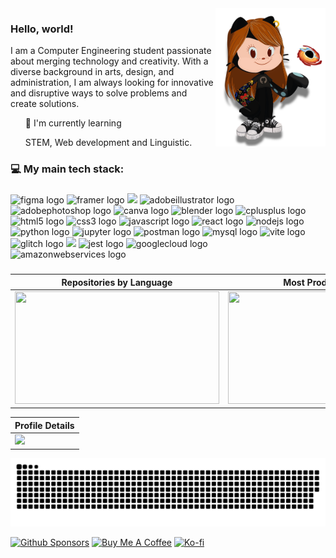 <img width="35%" align="right" src="img\octovii.png" />

<h3>Hello, world! </h3>
<p> I am a Computer Engineering student passionate about merging technology and creativity. With a diverse background in arts, design, and administration, I am always looking for innovative and disruptive ways to solve problems and create solutions.

<ul>🎯 I'm currently learning
 <p> STEM, Web development and Linguistic.</p>
</ul>
<p></p>

<!--badges--->
<!--
<div align="left">
<p align="center"> </p>
<h3 align="left">🔧 Tools and languages I've used in projects:</h3>

###

<div align="left">
  <img src="https://skillicons.dev/icons?i=ps" height="23" alt="adobephotoshop logo"  />
 
  <img src="https://cdn.jsdelivr.net/gh/devicons/devicon/icons/illustrator/illustrator-plain.svg" height="23" alt="illustrator logo"  />
 
  <img src="https://cdn.jsdelivr.net/gh/devicons/devicon/icons/unity/unity-original.svg" height="23" alt="unity logo"  />
 
  <img src="https://cdn.jsdelivr.net/gh/devicons/devicon/icons/unrealengine/unrealengine-original.svg" height="23" alt="unrealengine logo"  />
 
  <img src="https://cdn.jsdelivr.net/gh/devicons/devicon/icons/codepen/codepen-original.svg" height="23" alt="codepen logo"  />
 
  <img src="https://cdn.jsdelivr.net/gh/devicons/devicon/icons/blender/blender-original.svg" height="23" alt="blender logo"  />
 
  <img src="https://cdn.jsdelivr.net/gh/devicons/devicon/icons/canva/canva-original.svg" height="23" alt="canva logo"  />
 
  <img src="https://cdn.jsdelivr.net/gh/devicons/devicon/icons/figma/figma-original.svg" height="23" alt="figma logo"  />
 
  <img src="https://cdn.jsdelivr.net/gh/devicons/devicon/icons/xcode/xcode-original.svg" height="23" alt="xcode logo"  />
 
  <img src="https://cdn.jsdelivr.net/gh/devicons/devicon/icons/arduino/arduino-original.svg" height="23" alt="arduino logo"  />
 
  <img src="https://cdn.jsdelivr.net/gh/devicons/devicon/icons/raspberrypi/raspberrypi-original.svg" height="23" alt="raspberrypi logo"  />
 
  <img src="https://cdn.jsdelivr.net/gh/devicons/devicon/icons/androidstudio/androidstudio-original.svg" height="23" alt="androidstudio logo"  />
 
  <img src="https://cdn.jsdelivr.net/gh/devicons/devicon/icons/azure/azure-original.svg" height="23" alt="azure logo"  />
 
  <img src="https://cdn.jsdelivr.net/gh/devicons/devicon/icons/go/go-original.svg" height="23" alt="go logo"  />
 
  <img src="https://cdn.jsdelivr.net/gh/devicons/devicon/icons/java/java-original.svg" height="23" alt="java logo"  />
 
  <img src="https://cdn.jsdelivr.net/gh/devicons/devicon/icons/kubernetes/kubernetes-plain.svg" height="23" alt="kubernetes logo"  />
 
  <img src="https://cdn.jsdelivr.net/gh/devicons/devicon/icons/pytorch/pytorch-original.svg" height="23" alt="pytorch logo"  />
 
  <img src="https://cdn.jsdelivr.net/gh/devicons/devicon/icons/lua/lua-original.svg" height="23" alt="lua logo"  />
 
  <img src="https://cdn.jsdelivr.net/gh/devicons/devicon/icons/pandas/pandas-original.svg" height="23" alt="pandas logo"  />
 
  <img src="https://cdn.jsdelivr.net/gh/devicons/devicon/icons/numpy/numpy-original.svg" height="23" alt="numpy logo"  />
 
  <img src="https://cdn.jsdelivr.net/gh/devicons/devicon/icons/r/r-original.svg" height="23" alt="r logo"  />
 
  <img src="https://cdn.jsdelivr.net/gh/devicons/devicon/icons/rstudio/rstudio-original.svg" height="23" alt="rstudio logo"  />
 
  <img src="https://cdn.jsdelivr.net/gh/devicons/devicon/icons/nestjs/nestjs-original.svg" height="23" alt="nestjs logo"  />
 
  <img src="https://cdn.jsdelivr.net/gh/devicons/devicon/icons/gulp/gulp-plain.svg" height="23" alt="gulp logo"  />
 
  <img src="https://cdn.jsdelivr.net/gh/devicons/devicon/icons/redis/redis-original.svg" height="23" alt="redis logo"  />
</div>
--->
###

<h3 align="left">💻 My main tech stack:</h3>

###

<div align="left">
  <!---
  [![wakatime](https://wakatime.com/badge/user/6d6db147-2dcb-4258-9a9c-df9f3613a25a.svg?style=for-the-badge)](https://wakatime.com/@6d6db147-2dcb-4258-9a9c-df9f3613a25a)
  <!--design-->
  <img src="https://img.shields.io/badge/Figma-d66a6a?logo=figma&logoColor=white&style=for-the-badge" height="25" alt="figma logo"  />
  <img src="https://img.shields.io/badge/Framer-212223?logo=framer&logoColor=white&style=for-the-badge" height="25" alt="framer logo"  />
  <img src="https://img.shields.io/badge/Krita-203759?style=for-the-badge&logo=krita&logoColor=EEF37B" height="25"/>
  <img src="https://img.shields.io/badge/Illustrator-b74a09?logo=adobeillustrator&logoColor=black&style=for-the-badge" height="25" alt="adobeillustrator logo"  />
  <img src="https://img.shields.io/badge/Photoshop-063970?logo=adobephotoshop&logoColor=black&style=for-the-badge" height="25" alt="adobephotoshop logo"  />
  <img src="https://img.shields.io/badge/Canva-4D8EA6?logo=canva&logoColor=black&style=for-the-badge" height="25" alt="canva logo"  />
  <img src="https://img.shields.io/badge/Blender-F5792A?logo=blender&logoColor=black&style=for-the-badge" height="25" alt="blender logo"  />
  <!--dev-->
  <img src="https://img.shields.io/badge/C++-00599C?logo=cplusplus&logoColor=white&style=for-the-badge" height="25" alt="cplusplus logo"  />
 
  <img src="https://img.shields.io/badge/HTML5-E34F26?logo=html5&logoColor=white&style=for-the-badge" height="25" alt="html5 logo"  />
 
  <img src="https://img.shields.io/badge/CSS3-1572B6?logo=css3&logoColor=white&style=for-the-badge" height="25" alt="css3 logo"  />
 
  <img src="https://img.shields.io/badge/JavaScript-F7DF1E?logo=javascript&logoColor=black&style=for-the-badge" height="25" alt="javascript logo"  />
 
  <img src="https://img.shields.io/badge/React-61DAFB?logo=react&logoColor=black&style=for-the-badge" height="25" alt="react logo"  />
 
  <img src="https://img.shields.io/badge/Node.js-339933?logo=nodedotjs&logoColor=white&style=for-the-badge" height="25" alt="nodejs logo"  />
 <!---
  <img src="https://img.shields.io/badge/Express-000000?logo=express&logoColor=white&style=for-the-badge" height="25" alt="express logo"  />
 
  <img src="https://img.shields.io/badge/Redux-764ABC?logo=redux&logoColor=white&style=for-the-badge" height="25" alt="redux logo"  />
 
  <img src="https://img.shields.io/badge/Next.js-000000?logo=nextdotjs&logoColor=white&style=for-the-badge" height="25" alt="nextjs logo"  />
  --->
  <img src="https://img.shields.io/badge/Python-3776AB?logo=python&logoColor=white&style=for-the-badge" height="25" alt="python logo"  />

  <!---
  <img src="https://img.shields.io/badge/Flask-000000?logo=flask&logoColor=white&style=for-the-badge" height="25" alt="flask logo"  />
  
  <img src="https://img.shields.io/badge/Django-092E20?logo=django&logoColor=white&style=for-the-badge" height="25" alt="django logo"  />
 --->
  
  <img src="https://img.shields.io/badge/Jupyter-F37626?logo=jupyter&logoColor=black&style=for-the-badge" height="25" alt="jupyter logo"  />

 
  <img src="https://img.shields.io/badge/Postman-FF6C37?logo=postman&logoColor=black&style=for-the-badge" height="25" alt="postman logo"  />
 
  <img src="https://img.shields.io/badge/MySQL-4479A1?logo=mysql&logoColor=white&style=for-the-badge" height="25" alt="mysql logo"  />
  <!---
  <img src="https://img.shields.io/badge/MongoDB-47A248?logo=mongodb&logoColor=white&style=for-the-badge" height="25" alt="mongodb logo"  />
 
  <img src="https://img.shields.io/badge/Spring-6DB33F?logo=spring&logoColor=black&style=for-the-badge" height="25" alt="spring logo"  />
 
  <img src="https://img.shields.io/badge/Docker-2496ED?logo=docker&logoColor=white&style=for-the-badge" height="25" alt="docker logo"  />
 
  <img src="https://img.shields.io/badge/Jenkins-D24939?logo=jenkins&logoColor=white&style=for-the-badge" height="25" alt="jenkins logo"  />
 
  <img src="https://img.shields.io/badge/Apache-D22128?logo=apache&logoColor=white&style=for-the-badge" height="25" alt="apache logo"  />
 
  <img src="https://img.shields.io/badge/Apache Cassandra-1287B1?logo=apachecassandra&logoColor=white&style=for-the-badge" height="25" alt="apachecassandra logo"  />
 --->
  
   <img src="https://img.shields.io/badge/Vite-CB365E?logo=vite&logoColor=white&style=for-the-badge" height="25" alt="vite logo"  />
  
   <img src="https://img.shields.io/badge/glitch-742d81.svg?style=for-the-badge&logo=glitch&logoColor=white)" height="25" alt="glitch logo"  />

   <img src="https://img.shields.io/badge/vercel-%23000000.svg?style=for-the-badge&logo=vercel&logoColor=white" height="25"/>
  
  <img src="https://img.shields.io/badge/Jest-C21325?logo=jest&logoColor=white&style=for-the-badge" height="25" alt="jest logo"  />
 
  <img src="https://img.shields.io/badge/Google Cloud-4285F4?logo=googlecloud&logoColor=white&style=for-the-badge" height="25" alt="googlecloud logo"  />
 
  <img src="https://img.shields.io/badge/Amazon AWS-232F3E?logo=amazonaws&logoColor=white&style=for-the-badge" height="25" alt="amazonwebservices logo"  />
</div>

###


</div>







<!--Stats table -->
| Repositories by Language | Most Productive Time | Most Committed Language |
|---------------------------|----------------------|--------------------------|
| <img width="327" height="180em" src="http://github-profile-summary-cards.vercel.app/api/cards/repos-per-language?username=pfrsch&theme=apprentice"> | <img width="327" height="180em" src="http://github-profile-summary-cards.vercel.app/api/cards/productive-time?username=pfrsch&theme=apprentice"> | <img width="327" height="180em" src="http://github-profile-summary-cards.vercel.app/api/cards/most-commit-language?username=pfrsch&theme=apprentice"> |

| **Profile Details**                                                                                                 |
|--------------------------------------------------------------------------------------------------------------------|
| <img width="981px" height="" src="http://github-profile-summary-cards.vercel.app/api/cards/profile-details?username=pfrsch&theme=apprentice"> |

<!--Stats --
<div align="">
<!-- repos-per-language --
   <img width="327" height="180em" src="http://github-profile-summary-cards.vercel.app/api/cards/repos-per-language?username=pfrsch&theme=apprentice">
<!-- productive-time --
   <img width="327" height="180em" src="http://github-profile-summary-cards.vercel.app/api/cards/productive-time?username=pfrsch&theme=apprentice">
<!-- most-commit-language --
   <img width="327" height="180em" src="http://github-profile-summary-cards.vercel.app/api/cards/most-commit-language?username=pfrsch&theme=apprentice">
 <!-- profile-details --
   <img width="900px" src="http://github-profile-summary-cards.vercel.app/api/cards/profile-details?username=pfrsch&theme=apprentice">
 </div>


<!-- Studies -->

<!--Projects--
<div align="" width"10%">
  <a href="https://github.com/pfrsch/cipherun">
    <img align="" width="40%" src="https://github-readme-stats.vercel.app/api/pin/?username=pfrsch&repo=cipherun" />
  </a>
  <a href="https://github.com/pfrsch/cipherun">
    <img align="" width="40%"  src="https://github-readme-stats.vercel.app/api/pin/?username=pfrsch&repo=cipherun" />
  </a>
</div>

 
<!-- snake -->
<img src="https://raw.githubusercontent.com/pfrsch/pfrsch/output/snake.svg" alt="Snake animation" />

[![Github Sponsors](https://img.shields.io/badge/GitHub%20Sponsors-30363D?&logo=GitHub-Sponsors&logoColor=EA4AAA)](https://github.com/sponsors/pfrsch)
[![Buy Me A Coffee](https://img.shields.io/badge/Buy%20Me%20a%20Coffee-ffdd00?&logo=buy-me-a-coffee&logoColor=black)](https://buymeacoffee.com/victciv)
[![Ko-fi](https://img.shields.io/badge/Ko--fi-FF5E5B?logo=ko-fi&logoColor=white)](https://ko-fi.com/victciv)

###
